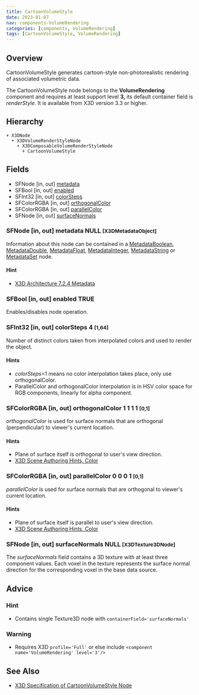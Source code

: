 ```yaml
---
title: CartoonVolumeStyle
date: 2023-01-07
nav: components-VolumeRendering
categories: [components, VolumeRendering]
tags: [CartoonVolumeStyle, VolumeRendering]
---
```

<style>
.post h3 {
  word-spacing: 0.2em;
}
</style>

## Overview

CartoonVolumeStyle generates cartoon-style non-photorealistic rendering of associated volumetric data.

The CartoonVolumeStyle node belongs to the **VolumeRendering** component and requires at least support level **3,** its default container field is *renderStyle.* It is available from X3D version 3.3 or higher.

## Hierarchy

```
+ X3DNode
  + X3DVolumeRenderStyleNode
    + X3DComposableVolumeRenderStyleNode
      + CartoonVolumeStyle
```

## Fields

- SFNode \[in, out\] [metadata](#sfnode-in-out-metadata-null-x3dmetadataobject)
- SFBool \[in, out\] [enabled](#sfbool-in-out-enabled-true)
- SFInt32 \[in, out\] [colorSteps](#sfint32-in-out-colorsteps-4-1-64)
- SFColorRGBA \[in, out\] [orthogonalColor](#sfcolorrgba-in-out-orthogonalcolor-1-1-1-1-0-1)
- SFColorRGBA \[in, out\] [parallelColor](#sfcolorrgba-in-out-parallelcolor-0-0-0-1-0-1)
- SFNode \[in, out\] [surfaceNormals](#sfnode-in-out-surfacenormals-null-x3dtexture3dnode)

### SFNode [in, out] **metadata** NULL <small>[X3DMetadataObject]</small>

Information about this node can be contained in a [MetadataBoolean](/x_ite/components/core/metadataboolean/), [MetadataDouble](/x_ite/components/core/metadatadouble/), [MetadataFloat](/x_ite/components/core/metadatafloat/), [MetadataInteger](/x_ite/components/core/metadatainteger/), [MetadataString](/x_ite/components/core/metadatastring/) or [MetadataSet](/x_ite/components/core/metadataset/) node.

#### Hint

- [X3D Architecture 7.2.4 Metadata](https://www.web3d.org/specifications/X3Dv4/ISO-IEC19775-1v4-IS/Part01/components/core.html#Metadata)

### SFBool [in, out] **enabled** TRUE

Enables/disables node operation.

### SFInt32 [in, out] **colorSteps** 4 <small>[1,64]</small>

Number of distinct colors taken from interpolated colors and used to render the object.

#### Hints

- *colorSteps*=1 means no color interpolation takes place, only use orthogonalColor.
- ParallelColor and orthogonalColor interpolation is in HSV color space for RGB components, linearly for alpha component.

### SFColorRGBA [in, out] **orthogonalColor** 1 1 1 1 <small>[0,1]</small>

*orthogonalColor* is used for surface normals that are orthogonal (perpendicular) to viewer's current location.

#### Hints

- Plane of surface itself is orthogonal to user's view direction.
- [X3D Scene Authoring Hints, Color](https://www.web3d.org/x3d/content/examples/X3dSceneAuthoringHints.html#Color)

### SFColorRGBA [in, out] **parallelColor** 0 0 0 1 <small>[0,1]</small>

*parallelColor* is used for surface normals that are orthogonal to viewer's current location.

#### Hints

- Plane of surface itself is parallel to user's view direction.
- [X3D Scene Authoring Hints, Color](https://www.web3d.org/x3d/content/examples/X3dSceneAuthoringHints.html#Color)

### SFNode [in, out] **surfaceNormals** NULL <small>[X3DTexture3DNode]</small>

The *surfaceNormals* field contains a 3D texture with at least three component values. Each voxel in the texture represents the surface normal direction for the corresponding voxel in the base data source.

## Advice

### Hint

- Contains single Texture3D node with `containerField='surfaceNormals'`

### Warning

- Requires X3D `profile='Full'` or else include `<component name='VolumeRendering' level='3'/>`

## See Also

- [X3D Specification of CartoonVolumeStyle Node](https://www.web3d.org/documents/specifications/19775-1/V4.0/Part01/components/volume.html#CartoonVolumeStyle)
